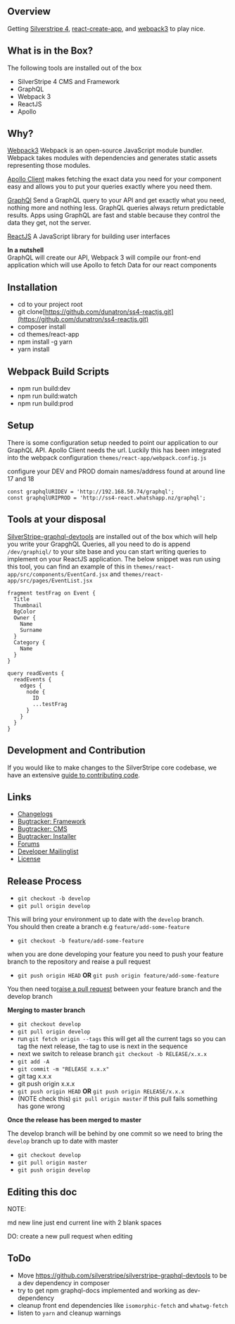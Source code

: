 ## Overview

Getting [Silverstripe 4](http://doc.silverstripe.org/framework/en/installation/),
[react-create-app](http://doc.silverstripe.org/framework/en/installation/),
and [webpack3](https://webpack.js.org/) to play nice.

## What is in the Box? ##
The following tools are installed out of the box
* SilverStripe 4 CMS and Framework
* GraphQL
* Webpack 3
* ReactJS
* Apollo

## Why? ##

  
[Webpack3](https://webpack.js.org/) Webpack is an open-source JavaScript module bundler. Webpack takes modules with dependencies and generates static assets representing those modules.

[Apollo Client](http://dev.apollodata.com/) makes fetching the exact data you need for your component easy and allows you to put your queries exactly where you need them.  

[GraphQl](http://graphql.org/) Send a GraphQL query to your API and get exactly what you need, nothing more and nothing less. 
GraphQL queries always return predictable results. Apps using GraphQL are fast and stable because they control the data they get, not the server. 

[ReactJS](https://reactjs.org/) A JavaScript library for building user interfaces


**In a nutshell**  
GraphQL will create our API, Webpack 3 will compile our front-end application which will use Apollo to fetch Data for our react components

## Installation ##

* cd to your project root
* git clone[https://github.com/dunatron/ss4-reactjs.git](https://github.com/dunatron/ss4-reactjs.git)
* composer install 
* cd themes/react-app
* npm install -g yarn
* yarn install 

## Webpack Build Scripts ##
* npm run build:dev
* npm run build:watch
* npm run build:prod


## Setup ##
There is some configuration setup needed to point our application to our GraphQL API. Apollo Client needs the url. 
Luckily this has been integrated into the webpack configuration `themes/react-app/webpack.config.js`  

configure your DEV and PROD domain names/address  found at around line 17 and 18 
 
  `const graphqlURIDEV = 'http://192.168.50.74/graphql';`  
  `const graphqlURIPROD = 'http://ss4-react.whatshapp.nz/graphql';`
  
## Tools at your disposal ##
[SilverStripe-graphql-devtools](https://github.com/silverstripe/silverstripe-graphql-devtools) are installed out of the box which will help you write your GrapghQL Queries, all you need to do is append
`/dev/graphiql/` to your site base and you can start writing queries to implement on your ReactJS application. The below snippet was run using this tool, you can find an example of this 
in `themes/react-app/src/components/EventCard.jsx` and `themes/react-app/src/pages/EventList.jsx`
```
fragment testFrag on Event {
  Title
  Thumbnail
  BgColor
  Owner {
    Name
    Surname
  }
  Category {
    Name
  }
}
  
query readEvents {
  readEvents {
    edges {
      node {
        ID
        ...testFrag
      }
    }
  }
}
```


## Development and Contribution ##

If you would like to make changes to the SilverStripe core codebase, we have an extensive [guide to contributing code](http://doc.silverstripe.org/framework/en/misc/contributing/code).

## Links ##

 * [Changelogs](http://doc.silverstripe.org/framework/en/changelogs/)
 * [Bugtracker: Framework](https://github.com/silverstripe/silverstripe-framework/issues)
 * [Bugtracker: CMS](https://github.com/silverstripe/silverstripe-cms/issues)
 * [Bugtracker: Installer](https://github.com/silverstripe/silverstripe-installer/issues)
 * [Forums](http://silverstripe.org/forums)
 * [Developer Mailinglist](https://groups.google.com/forum/#!forum/silverstripe-dev)
 * [License](./LICENSE)
 
## Release Process ##
* `git checkout -b develop`
* `git pull origin develop`

This will bring your environment up to date with the `develop` branch.   
You should then create a branch e.g `feature/add-some-feature`
* `git checkout -b feature/add-some-feature`  

when you are done developing your feature you need to push your feature branch to the repository and reaise a pull request

* `git push origin HEAD` **OR** `git push origin feature/add-some-feature`

You then need to[raise a pull request](https://github.com/dunatron/react-add-form/pulls) between your feature branch and the develop branch

**Merging to master branch**  


* `git checkout develop`
* `git pull origin develop`
* run `git fetch origin --tags` this will get all the current tags so you can tag the next release, the tag to use is next in the sequence
* next we switch to release branch `git checkout -b RELEASE/x.x.x`
* `git add -A`
* `git commit -m "RELEASE x.x.x"`
* git tag x.x.x
* git push origin x.x.x
* `git push origin HEAD` **OR** `git push origin RELEASE/x.x.x`
* (NOTE check this) `git pull origin master` if this pull fails something has gone wrong

**Once the release has been merged to master**  

The develop branch will be behind by one commit so we need to bring the `develop` branch up to date with master
* `git checkout develop`
* `git pull origin master` 
* `git push origin develop`

## Editing this doc ##
NOTE:  

md new line just end current line with 2 blank spaces  
  
DO: create a new pull request when editing

## ToDo ##
* Move https://github.com/silverstripe/silverstripe-graphql-devtools to be a dev dependency in composer
* try to get npm graphql-docs implemented and working as dev-dependency
* cleanup front end dependencies like `isomorphic-fetch` and `whatwg-fetch`
* listen to `yarn` and cleanup warnings


